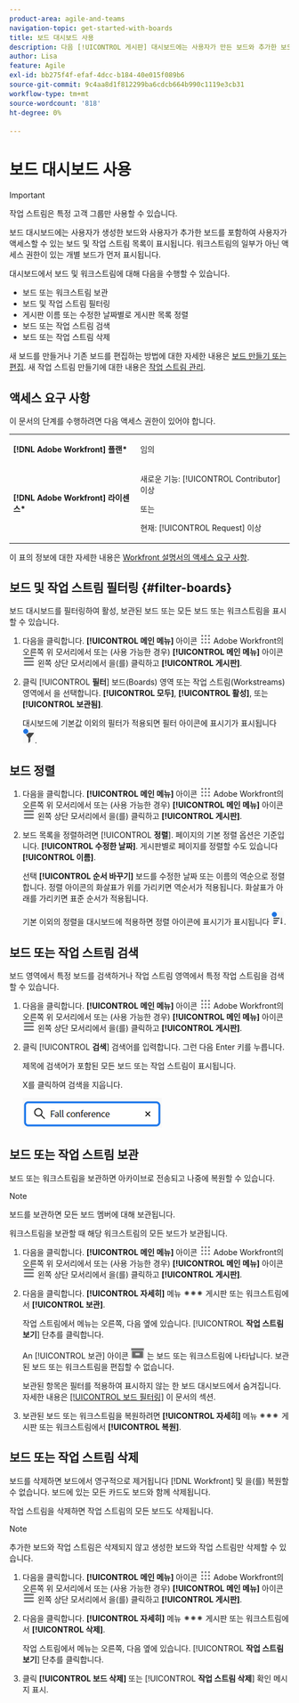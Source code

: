```yaml
---
product-area: agile-and-teams
navigation-topic: get-started-with-boards
title: 보드 대시보드 사용
description: 다음 [!UICONTROL 게시판] 대시보드에는 사용자가 만든 보드와 추가한 보드를 포함하여 사용자가 액세스할 수 있는 보드 목록이 표시됩니다.
author: Lisa
feature: Agile
exl-id: bb275f4f-efaf-4dcc-b184-40e015f089b6
source-git-commit: 9c4aa8d1f812299ba6cdcb664b990c1119e3cb31
workflow-type: tm+mt
source-wordcount: '818'
ht-degree: 0%

---
```


# 보드 대시보드 사용

<!-- Audited: 1/2024 -->

>[!IMPORTANT]
>
>작업 스트림은 특정 고객 그룹만 사용할 수 있습니다.

보드 대시보드에는 사용자가 생성한 보드와 사용자가 추가한 보드를 포함하여 사용자가 액세스할 수 있는 보드 및 작업 스트림 목록이 표시됩니다. 워크스트림의 일부가 아닌 액세스 권한이 있는 개별 보드가 먼저 표시됩니다.

대시보드에서 보드 및 워크스트림에 대해 다음을 수행할 수 있습니다.

* 보드 또는 워크스트림 보관
* 보드 및 작업 스트림 필터링
* 게시판 이름 또는 수정한 날짜별로 게시판 목록 정렬
* 보드 또는 작업 스트림 검색
* 보드 또는 작업 스트림 삭제

새 보드를 만들거나 기존 보드를 편집하는 방법에 대한 자세한 내용은 [보드 만들기 또는 편집](../../agile/get-started-with-boards/create-edit-board.md). 새 작업 스트림 만들기에 대한 내용은 [작업 스트림 관리](/help/quicksilver/agile/use-boards-agile-planning-tools/manage-collections.md).

## 액세스 요구 사항

이 문서의 단계를 수행하려면 다음 액세스 권한이 있어야 합니다.

<table style="table-layout:auto"> 
 <col> 
 <col> 
 <tbody> 
  <tr> 
   <td role="rowheader"><strong>[!DNL Adobe Workfront] 플랜*</strong></td> 
   <td> <p>임의</p> </td> 
  </tr> 
  <tr> 
   <td role="rowheader"><strong>[!DNL Adobe Workfront] 라이센스*</strong></td> 
   <td> 
   <p>새로운 기능: [!UICONTROL Contributor] 이상</p> 
   <p>또는</p>
   <p>현재: [!UICONTROL Request] 이상</p>
   </td> 
  </tr> 
 </tbody> 
</table>

이 표의 정보에 대한 자세한 내용은 [Workfront 설명서의 액세스 요구 사항](/help/quicksilver/administration-and-setup/add-users/access-levels-and-object-permissions/access-level-requirements-in-documentation.md).


## 보드 및 작업 스트림 필터링 {#filter-boards}

보드 대시보드를 필터링하여 활성, 보관된 보드 또는 모든 보드 또는 워크스트림을 표시할 수 있습니다.

1. 다음을 클릭합니다. **[!UICONTROL 메인 메뉴]** 아이콘 ![메인 메뉴](/help/_includes/assets/main-menu-icon.png) Adobe Workfront의 오른쪽 위 모서리에서 또는 (사용 가능한 경우) **[!UICONTROL 메인 메뉴]** 아이콘 ![메인 메뉴](/help/_includes/assets/main-menu-icon-left-nav.png) 왼쪽 상단 모서리에서 을(를) 클릭하고 **[!UICONTROL 게시판]**.
1. 클릭 [!UICONTROL **필터**] 보드(Boards) 영역 또는 작업 스트림(Workstreams) 영역에서 을 선택합니다. **[!UICONTROL 모두]**, **[!UICONTROL 활성]**, 또는 **[!UICONTROL 보관됨]**.

   대시보드에 기본값 이외의 필터가 적용되면 필터 아이콘에 표시기가 표시됩니다 ![대시보드에 적용된 필터](assets/boards-filterapplied-30x30.png).

## 보드 정렬

1. 다음을 클릭합니다. **[!UICONTROL 메인 메뉴]** 아이콘 ![메인 메뉴](/help/_includes/assets/main-menu-icon.png) Adobe Workfront의 오른쪽 위 모서리에서 또는 (사용 가능한 경우) **[!UICONTROL 메인 메뉴]** 아이콘 ![메인 메뉴](/help/_includes/assets/main-menu-icon-left-nav.png) 왼쪽 상단 모서리에서 을(를) 클릭하고 **[!UICONTROL 게시판]**.
1. 보드 목록을 정렬하려면 [!UICONTROL **정렬**]. 페이지의 기본 정렬 옵션은 기준입니다. **[!UICONTROL 수정한 날짜]**. 게시판별로 페이지를 정렬할 수도 있습니다 **[!UICONTROL 이름]**.

   선택 **[!UICONTROL 순서 바꾸기]** 보드를 수정한 날짜 또는 이름의 역순으로 정렬합니다. 정렬 아이콘의 화살표가 위를 가리키면 역순서가 적용됩니다. 화살표가 아래를 가리키면 표준 순서가 적용됩니다.

   기본 이외의 정렬을 대시보드에 적용하면 정렬 아이콘에 표시기가 표시됩니다 ![정렬 적용됨](assets/sort-applied-boards.png).

## 보드 또는 작업 스트림 검색

보드 영역에서 특정 보드를 검색하거나 작업 스트림 영역에서 특정 작업 스트림을 검색할 수 있습니다.

1. 다음을 클릭합니다. **[!UICONTROL 메인 메뉴]** 아이콘 ![메인 메뉴](/help/_includes/assets/main-menu-icon.png) Adobe Workfront의 오른쪽 위 모서리에서 또는 (사용 가능한 경우) **[!UICONTROL 메인 메뉴]** 아이콘 ![메인 메뉴](/help/_includes/assets/main-menu-icon-left-nav.png) 왼쪽 상단 모서리에서 을(를) 클릭하고 **[!UICONTROL 게시판]**.
1. 클릭 [!UICONTROL **검색**] 검색어를 입력합니다. 그런 다음 Enter 키를 누릅니다.

   제목에 검색어가 포함된 모든 보드 또는 작업 스트림이 표시됩니다.

   X를 클릭하여 검색을 지웁니다.

   ![대시보드에서 보드 검색](assets/boards-searchbox.png)

## 보드 또는 작업 스트림 보관

보드 또는 워크스트림을 보관하면 아카이브로 전송되고 나중에 복원할 수 있습니다.

>[!NOTE]
>
>보드를 보관하면 모든 보드 멤버에 대해 보관됩니다.
>
>워크스트림을 보관할 때 해당 워크스트림의 모든 보드가 보관됩니다.

1. 다음을 클릭합니다. **[!UICONTROL 메인 메뉴]** 아이콘 ![메인 메뉴](/help/_includes/assets/main-menu-icon.png) Adobe Workfront의 오른쪽 위 모서리에서 또는 (사용 가능한 경우) **[!UICONTROL 메인 메뉴]** 아이콘 ![메인 메뉴](/help/_includes/assets/main-menu-icon-left-nav.png) 왼쪽 상단 모서리에서 을(를) 클릭하고 **[!UICONTROL 게시판]**.
1. 다음을 클릭합니다. **[!UICONTROL 자세히]** 메뉴 ![기타 메뉴](assets/more-icon-spectrum.png) 게시판 또는 워크스트림에서 **[!UICONTROL 보관]**.

   작업 스트림에서 메뉴는 오른쪽, 다음 옆에 있습니다. [!UICONTROL **작업 스트림 보기**] 단추를 클릭합니다.

   An [!UICONTROL 보관] 아이콘 ![보관](assets/archive-icon-spectrum-25x20.png) 는 보드 또는 워크스트림에 나타납니다. 보관된 보드 또는 워크스트림을 편집할 수 없습니다.

   보관된 항목은 필터를 적용하여 표시하지 않는 한 보드 대시보드에서 숨겨집니다. 자세한 내용은 [[!UICONTROL 보드 필터링]](#filter-boards) 이 문서의 섹션.

1. 보관된 보드 또는 워크스트림을 복원하려면 **[!UICONTROL 자세히]** 메뉴 ![기타 메뉴 아이콘](assets/more-icon-spectrum.png) 게시판 또는 워크스트림에서 **[!UICONTROL 복원]**.

## 보드 또는 작업 스트림 삭제

보드를 삭제하면 보드에서 영구적으로 제거됩니다 [!DNL Workfront] 및 을(를) 복원할 수 없습니다. 보드에 있는 모든 카드도 보드와 함께 삭제됩니다.

작업 스트림을 삭제하면 작업 스트림의 모든 보드도 삭제됩니다.

>[!NOTE]
>
>추가한 보드와 작업 스트림은 삭제되지 않고 생성한 보드와 작업 스트림만 삭제할 수 있습니다.

1. 다음을 클릭합니다. **[!UICONTROL 메인 메뉴]** 아이콘 ![메인 메뉴](/help/_includes/assets/main-menu-icon.png) Adobe Workfront의 오른쪽 위 모서리에서 또는 (사용 가능한 경우) **[!UICONTROL 메인 메뉴]** 아이콘 ![메인 메뉴](/help/_includes/assets/main-menu-icon-left-nav.png) 왼쪽 상단 모서리에서 을(를) 클릭하고 **[!UICONTROL 게시판]**.
1. 다음을 클릭합니다. **[!UICONTROL 자세히]** 메뉴 ![[!UICONTROL 기타 메뉴]](assets/more-icon-spectrum.png) 게시판 또는 워크스트림에서 **[!UICONTROL 삭제]**.

   작업 스트림에서 메뉴는 오른쪽, 다음 옆에 있습니다. [!UICONTROL **작업 스트림 보기**] 단추를 클릭합니다.

1. 클릭 **[!UICONTROL 보드 삭제]** 또는 [!UICONTROL **작업 스트림 삭제**] 확인 메시지 표시.

<!-- ## Move a board to a workstream

You can move a standalone board into a workstream, or move a board from one workstream to another workstream.

>[!NOTE]
>
>You can only move boards that you created, not boards that you were added to.

1. Click the **[!UICONTROL Main Menu]** icon ![](assets/main-menu-icon.png) in the upper-right corner of [!DNL Adobe Workfront], then click **[!UICONTROL Boards]**.
1. Click the **[!UICONTROL More]** menu ![[!UICONTROL More menu]](assets/more-icon-spectrum.png) on the board, and select [!UICONTROL **Move to workstream**].
1. Select which workstream to add the board to, and click [!UICONTROL **Move**].

   The board is moved into the workstream and no longer appears in the [!UICONTROL Boards] area.
   If you have not created a workstream yet, you are prompted to create one to move the board into.
-->

